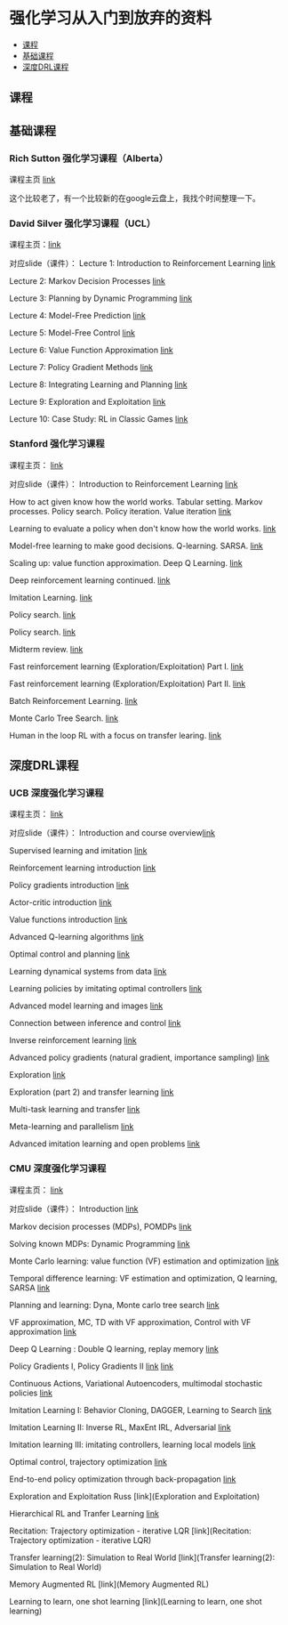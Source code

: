 # 强化学习从入门到放弃的资料 

 - [课程](#课程)
  - [基础课程](#基础课程)
  - [深度DRL课程](#深度DRL课程)
 
## 课程
## 基础课程

### Rich Sutton 强化学习课程（Alberta）
课程主页 [link](http://incompleteideas.net/rlai.cs.ualberta.ca/RLAI/RLAIcourse/RLAIcourse2006.html)

这个比较老了，有一个比较新的在google云盘上，我找个时间整理一下。

### David Silver 强化学习课程（UCL）
课程主页：[link](http://www0.cs.ucl.ac.uk/staff/d.silver/web/Teaching.html)
 
对应slide（课件）：
Lecture 1: Introduction to Reinforcement Learning [link](http://www0.cs.ucl.ac.uk/staff/d.silver/web/Teaching_files/intro_RL.pdf)

Lecture 2: Markov Decision Processes [link](http://www0.cs.ucl.ac.uk/staff/d.silver/web/Teaching_files/MDP.pdf)

Lecture 3: Planning by Dynamic Programming [link](http://www0.cs.ucl.ac.uk/staff/d.silver/web/Teaching_files/DP.pdf)

Lecture 4: Model-Free Prediction [link](http://www0.cs.ucl.ac.uk/staff/d.silver/web/Teaching_files/MC-TD.pdf)

Lecture 5: Model-Free Control [link](http://www0.cs.ucl.ac.uk/staff/d.silver/web/Teaching_files/control.pdf)

Lecture 6: Value Function Approximation [link](http://www0.cs.ucl.ac.uk/staff/d.silver/web/Teaching_files/FA.pdf)

Lecture 7: Policy Gradient Methods [link](http://www0.cs.ucl.ac.uk/staff/d.silver/web/Teaching_files/pg.pdf)

Lecture 8: Integrating Learning and Planning [link](http://www0.cs.ucl.ac.uk/staff/d.silver/web/Teaching_files/dyna.pdf)

Lecture 9: Exploration and Exploitation [link](http://www0.cs.ucl.ac.uk/staff/d.silver/web/Teaching_files/XX.pdf)

Lecture 10: Case Study: RL in Classic Games [link](http://www0.cs.ucl.ac.uk/staff/d.silver/web/Teaching_files/games.pdf)
 
 
### Stanford 强化学习课程
课程主页： [link](http://web.stanford.edu/class/cs234/schedule.html)
 
 对应slide（课件）：
 Introduction to Reinforcement Learning [link](http://web.stanford.edu/class/cs234/slides/cs234_2018_l1.pdf)
 
 How to act given know how the world works. Tabular setting. Markov processes. Policy search. Policy iteration. Value iteration [link](http://web.stanford.edu/class/cs234/slides/cs234_2018_l2.pdf)
 
 Learning to evaluate a policy when don't know how the world works. [link](http://web.stanford.edu/class/cs234/slides/cs234_2018_l3.pdf)
 
 
 Model-free learning to make good decisions. Q-learning. SARSA. [link](http://web.stanford.edu/class/cs234/slides/cs234_2018_l4.pdf)
 
 Scaling up: value function approximation. Deep Q Learning. [link](http://web.stanford.edu/class/cs234/slides/cs234_2018_l5.pdf)
 
 Deep reinforcement learning continued. [link](http://web.stanford.edu/class/cs234/slides/cs234_2018_l6.pdf)
 
 Imitation Learning. [link](http://web.stanford.edu/class/cs234/slides/cs234_2018_l7_annotated.pdf)
 
 Policy search. [link](http://web.stanford.edu/class/cs234/slides/cs234_2018_l8.pdf)
 
 Policy search. [link](http://web.stanford.edu/class/cs234/slides/cs234_2018_l9_updated.pdf)
 
 Midterm review. [link](http://web.stanford.edu/class/cs234/slides/cs234_2018_midterm_review.pdf)
 
 Fast reinforcement learning (Exploration/Exploitation) Part I. [link](http://web.stanford.edu/class/cs234/slides/cs234_2018_l11.pdf)
 
 Fast reinforcement learning (Exploration/Exploitation) Part II. [link](http://web.stanford.edu/class/cs234/slides/cs234_2018_l12.pdf)
 
 Batch Reinforcement Learning. [link](http://web.stanford.edu/class/cs234/slides/cs234_2018_l13.pdf)
 
 Monte Carlo Tree Search. [link](http://web.stanford.edu/class/cs234/slides/cs234_2018_l14.pdf)
 
 Human in the loop RL with a focus on transfer learing. [link](http://web.stanford.edu/class/cs234/slides/cs234_2018_l15.pdf)
 
## 深度DRL课程

### UCB 深度强化学习课程
课程主页： [link](http://rll.berkeley.edu/deeprlcourse/)

对应slide（课件）：
Introduction and course overview[link](http://rll.berkeley.edu/deeprlcourse/f17docs/lecture_1_introduction.pdf)

Supervised learning and imitation [link](http://rll.berkeley.edu/deeprlcourse/f17docs/lecture_2_behavior_cloning.pdf)

Reinforcement learning introduction [link](http://rll.berkeley.edu/deeprlcourse/f17docs/lecture_3_rl_intro.pdf)

Policy gradients introduction [link](http://rll.berkeley.edu/deeprlcourse/f17docs/lecture_4_policy_gradient.pdf)

Actor-critic introduction [link](http://rll.berkeley.edu/deeprlcourse/f17docs/lecture_5_actor_critic_pdf.pdf)

Value functions introduction [link](http://rll.berkeley.edu/deeprlcourse/f17docs/lecture_6_value_functions.pdf)

Advanced Q-learning algorithms [link](http://rll.berkeley.edu/deeprlcourse/f17docs/lecture_7_advanced_q_learning.pdf)

Optimal control and planning [link](http://rll.berkeley.edu/deeprlcourse/f17docs/lecture_8_model_based_planning.pdf)

Learning dynamical systems from data [link](http://rll.berkeley.edu/deeprlcourse/f17docs/lecture_9_model_based_rl.pdf)

Learning policies by imitating optimal controllers [link](http://rll.berkeley.edu/deeprlcourse/f17docs/lecture_10_imitating_optimal_control.pdf)

Advanced model learning and images [link](http://rll.berkeley.edu/deeprlcourse/f17docs/advanced_model_learning.pdf)

Connection between inference and control [link](http://rll.berkeley.edu/deeprlcourse/f17docs/lecture_11_control_and_inference.pdf)

Inverse reinforcement learning [link](http://rll.berkeley.edu/deeprlcourse/f17docs/lecture_12_irl.pdf)

Advanced policy gradients (natural gradient, importance sampling) [link](http://rll.berkeley.edu/deeprlcourse/f17docs/lecture_13_advanced_pg.pdf)

Exploration [link](http://rll.berkeley.edu/deeprlcourse/f17docs/lecture_13_exploration.pdf)

Exploration (part 2) and transfer learning [link](http://rll.berkeley.edu/deeprlcourse/f17docs/lecture_14_transfer.pdf)

Multi-task learning and transfer [link](http://rll.berkeley.edu/deeprlcourse/f17docs/lecture_15_multi_task_learning.pdf)

Meta-learning and parallelism [link](http://rll.berkeley.edu/deeprlcourse/f17docs/lecture_16_meta_learning.pdf)

Advanced imitation learning and open problems [link](http://rll.berkeley.edu/deeprlcourse/f17docs/lecture_17_challenges.pdf)


### CMU 深度强化学习课程
课程主页： [link](https://katefvision.github.io/)

对应slide（课件）：
Introduction [link](https://www.cs.cmu.edu/~katef/DeepRLControlCourse/lectures/lecture1_intro.pdf)

Markov decision processes (MDPs), POMDPs [link](https://www.cs.cmu.edu/~katef/DeepRLControlCourse/lectures/lecture2_mdps.pdf)

Solving known MDPs: Dynamic Programming [link](https://www.cs.cmu.edu/~katef/DeepRLControlCourse/lectures/lecture3_mdp_planning.pdf)

Monte Carlo learning: value function (VF) estimation and optimization [link](http://www.cs.cmu.edu/~rsalakhu/10703/Lecture_MC.pdf)
 
Temporal difference learning: VF estimation and optimization, Q learning, SARSA [link](http://www.cs.cmu.edu/~rsalakhu/10703/Lecture_TD.pdf)

Planning and learning: Dyna, Monte carlo tree search [link](https://www.cs.cmu.edu/~katef/DeepRLControlCourse/lectures/lecture6_planninglearning.pdf)

VF approximation, MC, TD with VF approximation, Control with VF approximation	[link](http://www.cs.cmu.edu/~rsalakhu/10703/Lecture_VFA.pdf)

Deep Q Learning : Double Q learning, replay memory [link](http://www.cs.cmu.edu/~rsalakhu/10703/Lecture_DQL.pdf)

Policy Gradients I, Policy Gradients II [link](http://www.cs.cmu.edu/~rsalakhu/10703/Lecture_PG.pdf) [link](http://www.cs.cmu.edu/~rsalakhu/10703/Lecture_PG2.pdf)

Continuous Actions, Variational Autoencoders, multimodal stochastic policies	[link](http://www.cs.cmu.edu/~rsalakhu/10703/Lecture_VAE.pdf)

Imitation Learning I: Behavior Cloning, DAGGER, Learning to Search [link](https://katefvision.github.io/katefSlides/immitation_learning_I_katef.pdf)

Imitation Learning II: Inverse RL, MaxEnt IRL, Adversarial  [link](https://katefvision.github.io/katefSlides/imitation_learning_II_katef.pdf)

Imitation learning III: imitating controllers, learning local models [link](https://katefvision.github.io/katefSlides/imitate_controlers_katef.pdf)

Optimal control, trajectory optimization [link](https://katefvision.github.io/katefSlides/trajectoryoptimization_katef.pdf)


End-to-end policy optimization through back-propagation [link](https://katefvision.github.io/katefSlides/endtoendmodelbasedRL_katef.pdf)

Exploration and Exploitation	Russ [link](Exploration and Exploitation)

Hierarchical RL and Tranfer Learning [link](http://www.cs.cmu.edu/~rsalakhu/10703/Lecture_HRL.pdf)

Recitation: Trajectory optimization - iterative LQR [link](Recitation: Trajectory optimization - iterative LQR)

Transfer learning(2): Simulation to Real World [link](Transfer learning(2): Simulation to Real World)

Memory Augmented RL	[link](Memory Augmented RL)

Learning to learn, one shot learning [link](Learning to learn, one shot learning)


